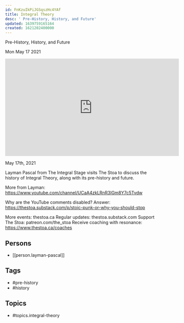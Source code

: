 ```yaml
---
id: FnKzuIkPiJGSqszHc4YAf
title: Integral Theory
desc: ' Pre-History, History, and Future'
updated: 1639759165164
created: 1621202400000
---
```



 Pre-History, History, and Future

Mon May 17 2021

<iframe width="560" height="315" src="https://www.youtube.com/embed/k6uUAS0wCCo" title="Integral Theory: Pre-History, History, and Future w/ Layman Pascal" frameborder="0" allow="accelerometer; autoplay; clipboard-write; encrypted-media; gyroscope; picture-in-picture" allowfullscreen ></iframe>

May 17th, 2021

Layman Pascal from The Integral Stage visits The Stoa to discuss the history of Integral Theory, along with its pre-history and future. 

More from Layman: https://www.youtube.com/channel/UCaA4zkLRnR3lGm8Y7c5Tvdw

Why are the YouTube comments disabled? Answer: https://thestoa.substack.com/p/stoic-punk-or-why-you-should-stop

More events: thestoa.ca
Regular updates: thestoa.substack.com
Support The Stoa: patreon.com/the_stoa
Receive coaching with resonance: https://www.thestoa.ca/coaches

## Persons

- [[person.layman-pascal]]

## Tags

- #pre-history
- #history

## Topics

- #topics.integral-theory

